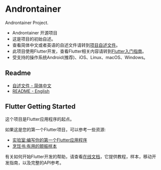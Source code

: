 # Androntainer

Androntainer Project.
- Androntainer 开源项目
- 这是项目的初始自述。
- 查看简体中文或者英语的自述文件请转到[项目自述文件](https://github.com/Androntainer/Androntainer#readme)。
- 此项目使用Flutter开发，查看Flutter相关内容请转到[Flutter入门指南](https://github.com/Androntainer/Androntainer#flutter-getting-started)。
- 受支持的操作系统Android(推荐)、iOS、Linux、macOS、Windows。

## Readme

- [自述文件 - 简体中文](https://github.com/Androntainer/Androntainer/blob/master/readme/README.cn.md)
- [README - English](https://github.com/Androntainer/Androntainer/blob/master/readme/README.en.md)

## Flutter Getting Started

这个项目是Flutter应用程序的起点。

如果这是您的第一个Flutter项目，可以参考一些资源:

- [实验室:编写你的第一个Flutter应用程序](https://flutter.cn/docs/get-started/codelab)
- [烹饪书:有用的颤振样本](https://flutter.cn/docs/cookbook)

有关如何开始Flutter开发的帮助，请查看[在线文档](https://flutter.cn/docs)，它提供教程，样本，移动开发指南，以及完整的API参考。

